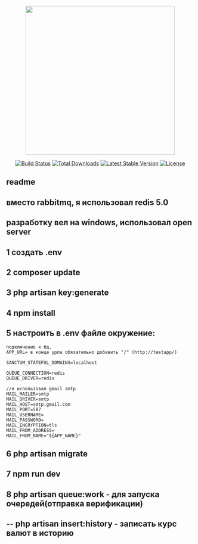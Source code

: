 <p align="center"><a href="https://laravel.com" target="_blank"><img src="https://raw.githubusercontent.com/laravel/art/master/logo-lockup/5%20SVG/2%20CMYK/1%20Full%20Color/laravel-logolockup-cmyk-red.svg" width="400"></a></p>

<p align="center">
<a href="https://travis-ci.org/laravel/framework"><img src="https://travis-ci.org/laravel/framework.svg" alt="Build Status"></a>
<a href="https://packagist.org/packages/laravel/framework"><img src="https://img.shields.io/packagist/dt/laravel/framework" alt="Total Downloads"></a>
<a href="https://packagist.org/packages/laravel/framework"><img src="https://img.shields.io/packagist/v/laravel/framework" alt="Latest Stable Version"></a>
<a href="https://packagist.org/packages/laravel/framework"><img src="https://img.shields.io/packagist/l/laravel/framework" alt="License"></a>
</p>

## readme
## вместо rabbitmq, я использовал redis 5.0
## разработку вел на windows, использовал open server

## 1 создать .env
## 2 composer update
## 3 php artisan key:generate
## 4 npm install
## 5 настроить в .env файле окружение:
    подключение к бд, 
    APP_URL= в конце урла обязательно добавить "/" (http://testapp/)

    SANCTUM_STATEFUL_DOMAINS=localhost

    QUEUE_CONNECTION=redis
    QUEUE_DRIVER=redis

    //я использовал gmail smtp
    MAIL_MAILER=smtp
    MAIL_DRIVER=smtp
    MAIL_HOST=smtp.gmail.com
    MAIL_PORT=587
    MAIL_USERNAME=
    MAIL_PASSWORD=
    MAIL_ENCRYPTION=tls
    MAIL_FROM_ADDRESS=
    MAIL_FROM_NAME="${APP_NAME}"

## 6 php artisan migrate
## 7 npm run dev
## 8 php artisan queue:work - для запуска очередей(отправка верификации)

## -- php artisan insert:history - записать курс валют в историю